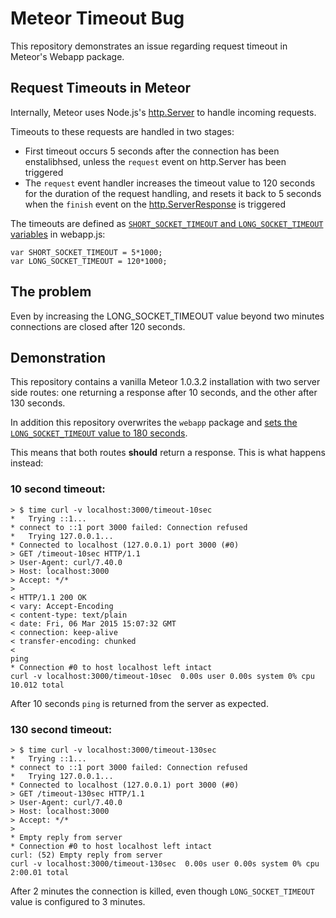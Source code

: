 # Meteor Timeout Bug

This repository demonstrates an issue regarding request timeout in Meteor's Webapp package.

## Request Timeouts in Meteor

Internally, Meteor uses Node.js's [http.Server](http://nodejs.org/api/all.html#all_class_http_server) to handle incoming requests.

Timeouts to these requests are handled in two stages:
 - First timeout occurs 5 seconds after the connection has been enstalibhsed, unless the `request` event on http.Server has been triggered
 - The `request` event handler increases the timeout value to 120 seconds for the duration of the request handling, and resets it back to 5 seconds when the `finish` event on the [http.ServerResponse](http://nodejs.org/api/all.html#all_class_http_serverresponse) is triggered

The timeouts are defined as [`SHORT_SOCKET_TIMEOUT` and `LONG_SOCKET_TIMEOUT` variables](https://github.com/meteor/meteor/blob/d4d349ca96b57f4cbf36d84b41bcb3ca5bd70850/packages/webapp/webapp_server.js#L17) in webapp.js:

```
var SHORT_SOCKET_TIMEOUT = 5*1000;
var LONG_SOCKET_TIMEOUT = 120*1000;
```
## The problem

Even by increasing the LONG_SOCKET_TIMEOUT value beyond two minutes connections are closed after 120 seconds.

## Demonstration

This repository contains a vanilla Meteor 1.0.3.2 installation with two server side routes: one returning a response after 10 seconds, and the other after 130 seconds.

In addition this repository overwrites the `webapp` package and [sets the `LONG_SOCKET_TIMEOUT` value to 180 seconds](https://github.com/nnevala/meteor-timeout-bug/blob/master/packages/webapp/webapp_server.js#L18).

This means that both routes **should** return a response. This is what happens instead:

### 10 second timeout:

```
> $ time curl -v localhost:3000/timeout-10sec
*   Trying ::1...
* connect to ::1 port 3000 failed: Connection refused
*   Trying 127.0.0.1...
* Connected to localhost (127.0.0.1) port 3000 (#0)
> GET /timeout-10sec HTTP/1.1
> User-Agent: curl/7.40.0
> Host: localhost:3000
> Accept: */*
>
< HTTP/1.1 200 OK
< vary: Accept-Encoding
< content-type: text/plain
< date: Fri, 06 Mar 2015 15:07:32 GMT
< connection: keep-alive
< transfer-encoding: chunked
<
ping
* Connection #0 to host localhost left intact
curl -v localhost:3000/timeout-10sec  0.00s user 0.00s system 0% cpu 10.012 total
```

After 10 seconds `ping` is returned from the server as expected.

### 130 second timeout:

```
> $ time curl -v localhost:3000/timeout-130sec
*   Trying ::1...
* connect to ::1 port 3000 failed: Connection refused
*   Trying 127.0.0.1...
* Connected to localhost (127.0.0.1) port 3000 (#0)
> GET /timeout-130sec HTTP/1.1
> User-Agent: curl/7.40.0
> Host: localhost:3000
> Accept: */*
>
* Empty reply from server
* Connection #0 to host localhost left intact
curl: (52) Empty reply from server
curl -v localhost:3000/timeout-130sec  0.00s user 0.00s system 0% cpu 2:00.01 total
```

After 2 minutes the connection is killed, even though `LONG_SOCKET_TIMEOUT` value is configured to 3 minutes.
